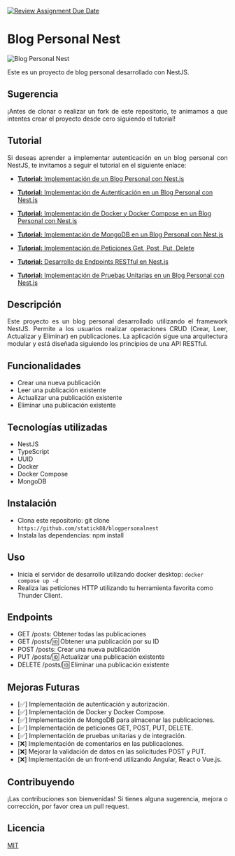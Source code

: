 [![Review Assignment Due Date](https://classroom.github.com/assets/deadline-readme-button-24ddc0f5d75046c5622901739e7c5dd533143b0c8e959d652212380cedb1ea36.svg)](https://classroom.github.com/a/Z9nUSplb)

# Blog Personal Nest

![Blog Personal Nest](img/image.png)

Este es un proyecto de blog personal desarrollado con NestJS.

## Sugerencia

<p style="text-align: justify">¡Antes de clonar o realizar un fork de este repositorio, te animamos a que intentes crear el proyecto desde cero siguiendo el tutorial!</p>

## Tutorial

<p style="text-align: justify">Si deseas aprender a implementar autenticación en un blog personal con NestJS, te invitamos a seguir el tutorial en el siguiente enlace: </p>

- [**Tutorial:** Implementación de un Blog Personal con Nest.js](/Tutoriales/tutorial.md)

- [**Tutorial:** Implementación de Autenticación en un Blog Personal con Nest.js](/Tutoriales/tutorial-auth.md)

- [**Tutorial:** Implementación de Docker y Docker Compose en un Blog Personal con Nest.js](/Tutoriales/tutorial-docker.md)

- [**Tutorial:** Implementación de MongoDB en un Blog Personal con Nest.js](/Tutoriales/tutorial-connection-database.md)

- [**Tutorial:** Implementación de Peticiones Get, Post, Put, Delete](/Tutoriales/tutorial-peticiones.md)

- [**Tutorial:** Desarrollo de Endpoints RESTful en Nest.js](/Tutoriales/tutorial-restful.md)

- [**Tutorial:** Implementación de Pruebas Unitarias en un Blog Personal con Nest.js](/Tutoriales/tutorial-pruebas.md)

## Descripción

<p style="text-align: justify"> Este proyecto es un blog personal desarrollado utilizando el framework NestJS. Permite a los usuarios realizar operaciones CRUD (Crear, Leer, Actualizar y Eliminar) en publicaciones. La aplicación sigue una arquitectura modular y está diseñada siguiendo los principios de una API RESTful. </p>

## Funcionalidades

- Crear una nueva publicación
- Leer una publicación existente
- Actualizar una publicación existente
- Eliminar una publicación existente

## Tecnologías utilizadas

- NestJS
- TypeScript
- UUID
- Docker
- Docker Compose
- MongoDB

## Instalación

- Clona este repositorio: git clone `https://github.com/statick88/blogpersonalnest`
- Instala las dependencias: npm install

## Uso

- Inicia el servidor de desarrollo utilizando docker desktop: `docker compose up -d`
- Realiza las peticiones HTTP utilizando tu herramienta favorita como Thunder Client.

## Endpoints

- GET /posts: Obtener todas las publicaciones
- GET /posts/:id: Obtener una publicación por su ID
- POST /posts: Crear una nueva publicación
- PUT /posts/:id: Actualizar una publicación existente
- DELETE /posts/:id: Eliminar una publicación existente

<!-- ## Autenticación

Para proteger las rutas y los recursos, se ha implementado la autenticación mediante tokens JWT (JSON Web Tokens).

Debes obtener un token de acceso enviando una solicitud POST a `/auth/login` con las credenciales de usuario. Luego, incluye este token en la cabecera Authorization de tus solicitudes HTTP utilizando el esquema Bearer. -->

## Mejoras Futuras

- [✅] Implementación de autenticación y autorización.
- [✅] Implementación de Docker y Docker Compose.
- [✅] Implementación de MongoDB para almacenar las publicaciones.
- [✅] Implementación de peticiones GET, POST, PUT, DELETE.
- [✅] Implementación de pruebas unitarias y de integración.
- [❌] Implementación de comentarios en las publicaciones.
- [❌] Mejorar la validación de datos en las solicitudes POST y PUT.
- [❌] Implementación de un front-end utilizando Angular, React o Vue.js.

## Contribuyendo

<p style="text-align: justify">¡Las contribuciones son bienvenidas! Si tienes alguna sugerencia, mejora o corrección, por favor crea un pull request.</p>

## Licencia

[MIT](LICENSE)
